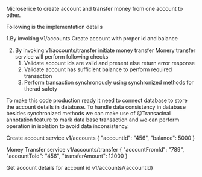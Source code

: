 Microserice to create account and transfer money from one account to other.

Following is the implementation details

1.By invoking v1/accounts Create account with proper id and balance

2. By invoking v1/accounts/transfer initiate money transfer
    Monery transfer service will perform following checks
    1. Validate account ids are valid and present else return error response
    2. Validate account has sufficient balance to perform required transaction
    3. Perform transaction synchronously using synchronized methods for therad safety
  
To make this code production ready it need to connect database to store the account details in database.
To handle data consistency in database besides synchronized methods we can make use of @Transacinal annotation 
feature to mark data base transaction and we can perform operation in isolation to avoid data inconsistency.

Create account service
v1/accounts
{
    "accountId": "456",
    "balance": 5000
}

Money Transfer service
 v1/accounts/transfer
    {
    "accountFromId": "789",
    "accountToId": "456",
    "transferAmount": 12000
}

Get account details for account id
v1/accounts/{accountId}

